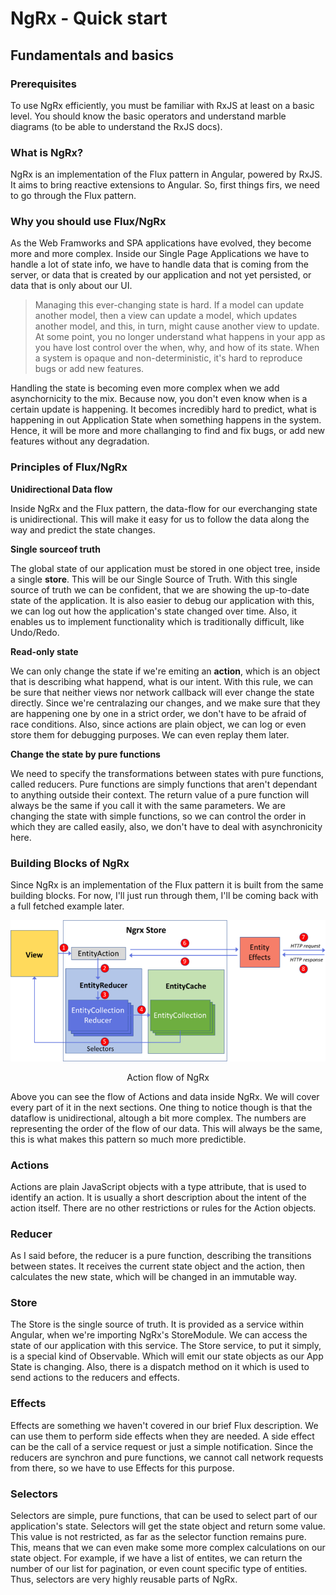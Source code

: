 # NgRx - Quick start

## Fundamentals and basics

### Prerequisites

To use NgRx efficiently, you must be familiar with RxJS at least on a basic level. You should know the basic operators and understand marble diagrams (to be able to understand the RxJS docs).

### What is NgRx?

NgRx is an implementation of the Flux pattern in Angular, powered by RxJS. It aims to bring reactive extensions to Angular. So, first things firs, we need to go through the Flux pattern.

### Why you should use Flux/NgRx

As the Web Framworks and SPA applications have evolved, they become more and more complex. Inside our Single Page Applications we have to handle a lot of state info, we have to handle data that is coming from the server, or data that is created by our application and not yet persisted, or data that is only about our UI.

> Managing this ever-changing state is hard. If a model can update another model, then a view can update a model, which updates another model, and this, in turn, might cause another view to update. At some point, you no longer understand what happens in your app as you have lost control over the when, why, and how of its state. When a system is opaque and non-deterministic, it's hard to reproduce bugs or add new features.

Handling the state is becoming even more complex when we add asynchornicity to the mix. Because now, you don't even know when is a certain update is happening. It becomes incredibly hard to predict, what is happening in out Application State when something happens in the system. Hence, it will be more and more challanging to find and fix bugs, or add new features without any degradation.

### Principles of Flux/NgRx

**Unidirectional Data flow**

Inside NgRx and the Flux pattern, the data-flow for our everchanging state is unidirectional. This will make it easy for us to follow the data along the way and predict the state changes.

**Single sourceof truth**

The global state of our application must be stored in one object tree, inside a single **store**. This will be our Single Source of Truth. With this single source of truth we can be confident, that we are showing the up-to-date state of the application. It is also easier to debug our application with this, we can log out how the application's state changed over time. Also, it enables us to implement functionality which is traditionally difficult, like Undo/Redo.

**Read-only state**

We can only change the state if we're emiting an **action**, which is an object that is describing what happend, what is our intent. With this rule, we can be sure that neither views nor network callback will ever change the state directly. Since we're centralazing our changes, and we make sure that they are happening one by one in a strict order, we don't have to be afraid of race conditions. Also, since actions are plain object, we can log or even store them for debugging purposes. We can even replay them later.

**Change the state by pure functions**

We need to specify the transformations between states with pure functions, called reducers. Pure functions are simply functions that aren't dependant to anything outside their context. The return value of a pure function will always be the same if you call it with the same parameters. We are changing the state with simple functions, so we can control the order in which they are called easily, also, we don't have to deal with asynchronicity here.

### Building Blocks of NgRx

Since NgRx is an implementation of the Flux pattern it is built from the same building blocks. For now, I'll just run through them, I'll be coming back with a full fetched example later.

<div align="center">
    <img src="./assets/action-flow.png" />
    <p>
        Action flow of NgRx
    </p>
</div>

Above you can see the flow of Actions and data inside NgRx. We will cover every part of it in the next sections. One thing to notice though is that the dataflow is unidirectional, altough a bit more complex. The numbers are representing the order of the flow of our data. This will always be the same, this is what makes this pattern so much more predictible.

### Actions

Actions are plain JavaScript objects with a type attribute, that is used to identify an action. It is usually a short description about the intent of the action itself. There are no other restrictions or rules for the Action objects.

### Reducer

As I said before, the reducer is a pure function, describing the transitions between states. It receives the current state object and the action, then calculates the new state, which will be changed in an immutable way.

### Store

The Store is the single source of truth. It is provided as a service within Angular, when we're importing NgRx's StoreModule. We can access the state of our application with this service. The Store service, to put it simply, is a special kind of Observable. Which will emit our state objects as our App State is changing. Also, there is a dispatch method on it which is used to send actions to the reducers and effects.

### Effects

Effects are something we haven't covered in our brief Flux description. We can use them to perform side effects when they are needed. A side effect can be the call of a service request or just a simple notification. Since the reducers are synchron and pure functions, we cannot call network requests from there, so we have to use Effects for this purpose.

### Selectors

Selectors are simple, pure functions, that can be used to select part of our application's state. Selectors will get the state object and return some value. This value is not restricted, as far as the selector function remains pure. This, means that we can even make some more complex calculations on our state object. For example, if we have a list of entites, we can return the number of our list for pagination, or even count specific type of entities. Thus, selectors are very highly reusable parts of NgRx.
